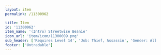 ```yaml
---
layout: item
permalink: /11300962

title: Item
id: '11300962'
item_name: '(Intro) Streetwise Beanie'
icon_url: 'item/icon/11300009.png'
sub_header: ['Requires Level 14', 'Job: Thief, Assassin', 'Gender: All']
footer: ['Untradable']
---
```

